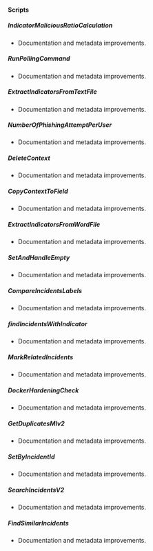 #### Scripts


##### IndicatorMaliciousRatioCalculation

- Documentation and metadata improvements.
##### RunPollingCommand

- Documentation and metadata improvements.
##### ExtractIndicatorsFromTextFile

- Documentation and metadata improvements.
##### NumberOfPhishingAttemptPerUser

- Documentation and metadata improvements.
##### DeleteContext

- Documentation and metadata improvements.
##### CopyContextToField

- Documentation and metadata improvements.
##### ExtractIndicatorsFromWordFile

- Documentation and metadata improvements.
##### SetAndHandleEmpty

- Documentation and metadata improvements.
##### CompareIncidentsLabels

- Documentation and metadata improvements.
##### findIncidentsWithIndicator

- Documentation and metadata improvements.
##### MarkRelatedIncidents

- Documentation and metadata improvements.
##### DockerHardeningCheck

- Documentation and metadata improvements.
##### GetDuplicatesMlv2

- Documentation and metadata improvements.
##### SetByIncidentId

- Documentation and metadata improvements.
##### SearchIncidentsV2

- Documentation and metadata improvements.
##### FindSimilarIncidents

- Documentation and metadata improvements.
